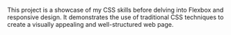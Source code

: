 This project is a showcase of my CSS skills before delving into Flexbox and responsive design. It demonstrates the use of traditional CSS techniques to create a visually appealing and well-structured web page.
